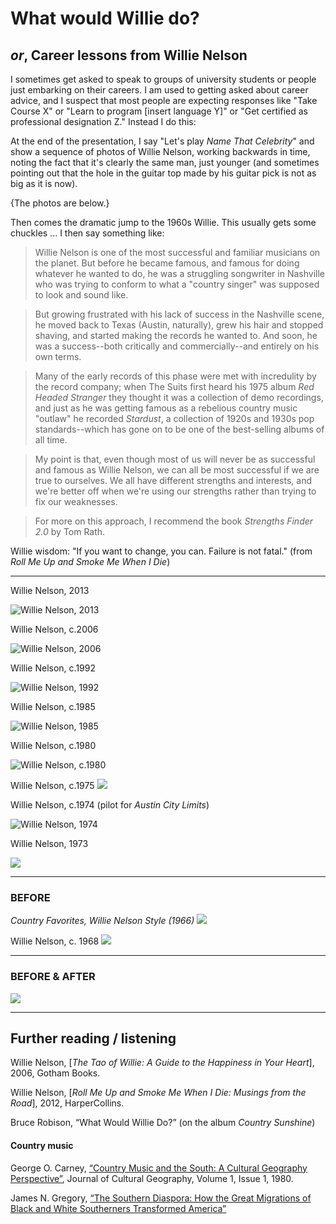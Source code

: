 # What would Willie do?

## _or_, Career lessons from Willie Nelson

I sometimes get asked to speak to groups of university students or people just embarking on their careers. I am used to getting asked about career advice, and I suspect that most people are expecting responses like "Take Course X" or "Learn to program [insert language Y]" or "Get certified as professional designation Z."  Instead I do this:

At the end of the presentation, I say "Let's play _Name That Celebrity_" and show a sequence of photos of Willie Nelson, working backwards in time, noting the fact that it's clearly the same man, just younger (and sometimes pointing out that the hole in the guitar top made by his guitar pick is not as big as it is now).  

{The photos are below.}

Then comes the dramatic jump to the 1960s Willie.  This usually gets some chuckles ... I then say something like:

> Willie Nelson is one of the most successful and familiar musicians on the planet. But before he became famous, and famous for doing whatever he wanted to do, he was a struggling songwriter in Nashville who was trying to conform to what a "country singer" was supposed to look and sound like.

> But growing frustrated with his lack of success in the Nashville scene, he moved back to Texas (Austin, naturally), grew his hair and stopped shaving, and started making the records he wanted to. And soon, he was a success--both critically and commercially--and entirely on his own terms.

> Many of the early records of this phase were met with incredulity by the record company; when The Suits first heard his 1975 album _Red Headed Stranger_ they thought it was a collection of demo recordings, and just as he was getting famous as a rebelious country music "outlaw" he recorded _Stardust_, a collection of 1920s and 1930s pop standards--which has gone on to be one of the best-selling albums of all time.

> My point is that, even though most of us will never be as successful and famous as Willie Nelson, we can all be most successful if we are true to ourselves. We all have different strengths and interests, and we're better off when we're using our strengths rather than trying to fix our weaknesses.

> For more on this approach, I recommend the book _Strengths Finder 2.0_ by Tom Rath.

Willie wisdom: "If you want to change, you can. Failure is not fatal." (from _Roll Me Up and Smoke Me When I Die_)

---

Willie Nelson, 2013

![Willie Nelson, 2013](http://i2.cdn.turner.com/cnnnext/dam/assets/130425132701-02-willie-nelson-horizontal-large-gallery.jpg)


Willie Nelson, c.2006

![Willie Nelson, 2006](http://www.gannett-cdn.com/-mm-/e013776940c8c36d12e9bb174f9ab4f028cd1bf2/c=271-0-2463-1648&r=x404&c=534x401/local/-/media/2016/07/18/NJGroup/AsburyPark/636044343539726935-ASHTab-05-20-2016-Scene-1-T028-2016-05-18-IMG-IMG-willie-nelson-2-1-1-IAEDQJAT-L813642007-IMG-IMG-willie-nelson-2-1-1-IAEDQJAT.jpg)


Willie Nelson, c.1992

![Willie Nelson, 1992](https://media1.britannica.com/eb-media/39/67639-004-4A17ADFF.jpg)


Willie Nelson, c.1985

![Willie Nelson, 1985](http://i2.cdn.turner.com/cnnnext/dam/assets/150917180714-26-willie-nelson-farm-aid-85-super-169.jpg
)


Willie Nelson, c.1980

![Willie Nelson, c.1980](http://i2.cdn.turner.com/cnnnext/dam/assets/130425133557-08-willie-nelson-horizontal-large-gallery.jpg)




Willie Nelson, c.1975
![](http://i2.cdn.turner.com/cnnnext/dam/assets/130425133746-10-willie-nelson-horizontal-large-gallery.jpg)

Willie Nelson, c.1974 (pilot for _Austin City Limits_)

![Willie Nelson, 1974](http://stillisstillmoving.com/wp-content/uploads/2008/12/img5682.jpg
)


Willie Nelson, 1973

![](http://i2.cdn.turner.com/cnnnext/dam/assets/130425133841-11-willie-nelson-horizontal-large-gallery.jpg)


___

### BEFORE


_Country Favorites, Willie Nelson Style (1966)_
![](http://e.snmc.io/lk/f/l/ae165a0a07579313c06c58dbec09a650/2258226.jpg)


Willie Nelson, c. 1968
![](http://i1361.photobucket.com/albums/r664/ChronPhoto5/willie4_zps91575148.jpg)

___

### BEFORE & AFTER

![](https://uproxx.files.wordpress.com/2015/04/willie-nelson-split.jpg?quality=90&w=650)


---
## Further reading / listening

Willie Nelson, [_The Tao of Willie: A Guide to the Happiness in Your Heart_], 2006, Gotham Books.

Willie Nelson, [_Roll Me Up and Smoke Me When I Die: Musings from the Road_], 2012, HarperCollins.


Bruce Robison, “What Would Willie Do?” (on the album _Country Sunshine_)


#### Country music

George O. Carney, [“Country Music and the South: A Cultural Geography Perspective”](http://www.tandfonline.com/doi/abs/10.1080/08873638009478650), Journal of Cultural Geography, Volume 1, Issue 1, 1980.

James N. Gregory, [“The Southern Diaspora: How the Great Migrations of Black and White Southerners Transformed America”](http://faculty.washington.edu/gregoryj/greatmigration/country%20music.htm)


